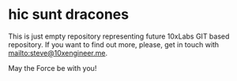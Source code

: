 hic sunt dracones
=================

This is just empty repository representing future 10xLabs GIT based repository. If you want to find out more, please, get in touch with [mailto:steve@10xengineer.me](steve@10xengineer.me).

May the Force be with you!